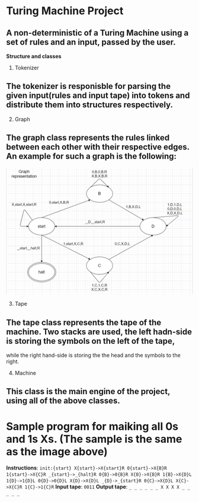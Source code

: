 # Turing Machine Project
## A non-deterministic of a Turing Machine using a set of rules and an input, passed by the user.

**Structure and classes**

1. Tokenizer
## The tokenizer is responisble for parsing the given input(rules and input tape) into tokens and distribute them into structures respectively.

2. Graph
## The graph class represents the rules linked between each other with their respective edges. An example for such a graph is the following: 
![Instruction Graph sample](https://github.com/Bitnutz/Turing-Machine-1.0/blob/main/sampleGraph.png)

3. Tape
## The tape class represents the tape of the machine. Two stacks are used, the left hadn-side is storing the symbols on the left of the tape,
while the right hand-side is storing the the head and the symbols to the right.

4. Machine
## This class is the main engine of the project, using all of the above classes.

# Sample program for maiking all 0s and 1s Xs. (The sample is the same as the image above)

__Instructions__:
`init:{start}
X{start}->X{start}R
0{start}->X{B}R
1{start}->X{C}R
_{start}->_{halt}R
0{B}->0{B}R
X{B}->X{B}R
1{B}->X{D}L
1{D}->1{D}L
0{D}->0{D}L
X{D}->X{D}L
_{D}->_{start}R
0{C}->X{D}L
X{C}->X{C}R
1{C}->1{C}R`
__Input tape__:
`0011`
__Output tape__:
`_ _ _ _ _ _ X X X X _ _ _ _ _ `

